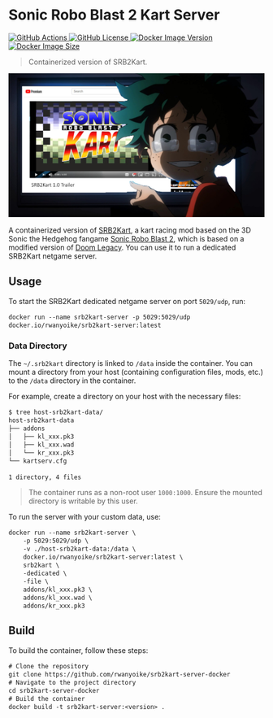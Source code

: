 # Sonic Robo Blast 2 Kart Server

[![GitHub Actions](https://img.shields.io/github/actions/workflow/status/rwanyoike/srb2kart-server-docker/docker-image.yml?branch=main)
](https://github.com/rwanyoike/srb2kart-server-docker/actions/workflows/docker-image.yml?query=branch%3Amain)
[![GitHub License](https://img.shields.io/github/license/rwanyoike/srb2kart-server-docker)
](LICENSE.txt)
[![Docker Image Version](https://img.shields.io/docker/v/rwanyoike/srb2kart-server)](https://hub.docker.com/r/rwanyoike/srb2kart-server)
[![Docker Image Size](https://img.shields.io/docker/image-size/rwanyoike/srb2kart-server)](https://hub.docker.com/r/rwanyoike/srb2kart-server)

> Containerized version of SRB2Kart.

![SRB2Kart](assets/unknown.jpg)

A containerized version of [SRB2Kart](https://mb.srb2.org/showthread.php?t=43708), a kart racing mod based on the 3D Sonic the Hedgehog fangame [Sonic Robo Blast 2](https://srb2.org/), which is based on a modified version of [Doom Legacy](http://doomlegacy.sourceforge.net/). You can use it to run a dedicated SRB2Kart netgame server.

## Usage

To start the SRB2Kart dedicated netgame server on port `5029/udp`, run:

```shell
docker run --name srb2kart-server -p 5029:5029/udp docker.io/rwanyoike/srb2kart-server:latest
```

### Data Directory

The `~/.srb2kart` directory is linked to `/data` inside the container. You can mount a directory from your host (containing configuration files, mods, etc.) to the `/data` directory in the container.

For example, create a directory on your host with the necessary files:

```shell
$ tree host-srb2kart-data/
host-srb2kart-data
├── addons
│   ├── kl_xxx.pk3
│   ├── kl_xxx.wad
│   └── kr_xxx.pk3
└── kartserv.cfg

1 directory, 4 files
```

> The container runs as a non-root user `1000:1000`. Ensure the mounted directory is writable by this user.

To run the server with your custom data, use:

```shell
docker run --name srb2kart-server \
    -p 5029:5029/udp \
    -v ./host-srb2kart-data:/data \
    docker.io/rwanyoike/srb2kart-server:latest \
    srb2kart \
    -dedicated \
    -file \
    addons/kl_xxx.pk3 \
    addons/kl_xxx.wad \
    addons/kr_xxx.pk3
```

## Build

To build the container, follow these steps:

```shell
# Clone the repository
git clone https://github.com/rwanyoike/srb2kart-server-docker
# Navigate to the project directory
cd srb2kart-server-docker
# Build the container
docker build -t srb2kart-server:<version> .
```
